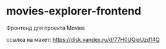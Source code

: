 # movies-explorer-frontend
Фронтенд для проекта Movies

ссылка на макет: https://disk.yandex.ru/d/77H0UQjeUzd14Q